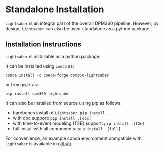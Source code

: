 # Standalone Installation

`Lightsaber` is an integral part of the overall DPM360 pipeline. However, by design, `Lightsaber` can also be used standalone as a python package. 

## Installation Instructions

`Lightsaber` is installable as a python package. 

It can be installed using `conda` as:
```
conda install -c conda-forge dpm360-lightsaber
```
 or from `pypi` as:
```
pip install dpm360-lightsaber
```
It can also be installed from source using pip as follows:
* barebones install of `Lightsaber`: `pip install .` 
* with doc support: `pip install .[doc]`
* with time-to-event modeling (T2E) support: `pip install .[t2e]`
* full install with all components: `pip install .[full]`

For convenience, an example conda environment compatible with `Lightsaber` is available in [github](https://github.com/BiomedSciAI/DPM360/blob/main/lightsaber/environment.yaml).
